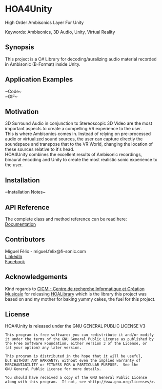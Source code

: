 # HOA4Unity
High Order Ambisonics Layer For Unity

Keywords: Ambisonics, 3D Audio, Unity, Virtual Reality

## Synopsis

This project is a C# Library for decoding/auralizing audio material recorded in Ambisonic (B-Format) inside Unity.

## Application Examples

~Code~<br>
~GIF~

## Motivation

3D Surround Audio in conjunction to Stereoscopic 3D Video are the most important aspects to create a compelling VR experience to the user.<br>
This is where Ambisonics comes in. Instead of relying on pre-processed audio or virtualized sound sources, the user can capture directly the soundspace and transpose that to the VR World, changing the location of these sources relative to it's head.<br>
HOA4Unity combines the excellent results of Ambisonic recordings, binaural encoding and Unity to create the most realistic sonic experience to the user.

## Installation

~Installation Notes~

## API Reference

The complete class and method reference can be read here:
[Documentation](https://rawgit.com/FI-SonicEng/HOA4Unity/master/documentation/html/index.html)

## Contributors

Miguel Félix - miguel.felix<span style="display:none">foo</span>@fi-sonic.com<br>
[LinkedIn](https://www.linkedin.com/in/miguelrfelix)<br>
[Facebook](https://www.facebook.com/miguelrfelix)

## Acknowledgements

Kind regards to [CICM - Centre de recherche Informatique et Création Musicale](http://cicm.mshparisnord.org) for releasing [HOALibrary](https://github.com/CICM/HoaLibrary-Light) which is the library this project was based on and my mother for baking yummy cakes, the fuel for this project.

## License

HOA4Unity is released under the GNU GENERAL PUBLIC LICENSE V3<br>

```
This program is free software: you can redistribute it and/or modify
it under the terms of the GNU General Public License as published by
the Free Software Foundation, either version 3 of the License, or
(at your option) any later version.

This program is distributed in the hope that it will be useful,
but WITHOUT ANY WARRANTY; without even the implied warranty of
MERCHANTABILITY or FITNESS FOR A PARTICULAR PURPOSE.  See the
GNU General Public License for more details.

You should have received a copy of the GNU General Public License
along with this program.  If not, see <http://www.gnu.org/licenses/>.
```